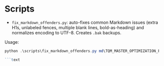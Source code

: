 # Scripts

- `fix_markdown_offenders.py`: auto-fixes common Markdown issues (extra H1s, unlabeled fences, multiple blank lines, bold-as-heading) and normalizes encoding to UTF-8. Creates `.bak` backups.

Usage:

```powershell
python .\scripts\fix_markdown_offenders.py md\TQM_MASTER_OPTIMIZATION_PLAN.md md\TQM_VISUAL_DASHBOARD.md

```text
